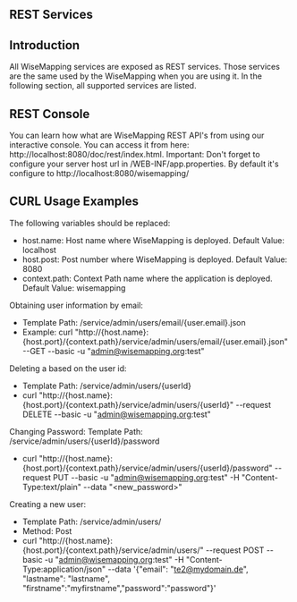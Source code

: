 REST Services
---------------

Introduction
-------------

All WiseMapping services are exposed as REST services. Those services are the same used by the WiseMapping when you are using it.
In the following section, all supported services are listed.

REST Console
-------------

You can learn how what are WiseMapping REST API's from using our interactive console. You can access it from here: http://localhost:8080/doc/rest/index.html.
Important: Don't forget to configure your server host url in /WEB-INF/app.properties. By default it's configure to http://localhost:8080/wisemapping/</p>

CURL Usage Examples
-------------

The following variables should be replaced:

- host.name: Host name where WiseMapping is deployed. Default Value: localhost
- host.post: Post number where WiseMapping is deployed. Default Value: 8080
- context.path: Context Path name where the application is deployed. Default Value: wisemapping

Obtaining user information by email:
 * Template Path: /service/admin/users/email/{user.email}.json
 * Example: curl "http://{host.name}:{host.port}/{context.path}/service/admin/users/email/{user.email}.json" --GET --basic -u "admin@wisemapping.org:test"

Deleting a based on the user id:
 * Template Path: /service/admin/users/{userId}
 * curl "http://{host.name}:{host.port}/{context.path}/service/admin/users/{userId}" --request DELETE --basic -u "admin@wisemapping.org:test"

Changing Password:
Template Path: /service/admin/users/{userId}/password
 * curl "http://{host.name}:{host.port}/{context.path}/service/admin/users/{userId}/password" --request PUT --basic -u "admin@wisemapping.org:test" -H "Content-Type:text/plain" --data "<new_password>"

Creating a new user:
 * Template Path: /service/admin/users/
 * Method: Post
 * curl "http://{host.name}:{host.port}/{context.path}/service/admin/users/" --request POST --basic -u "admin@wisemapping.org:test" -H "Content-Type:application/json" --data '{"email": "te2@mydomain.de", "lastname": "lastname", "firstname":"myfirstname","password":"password"}'


